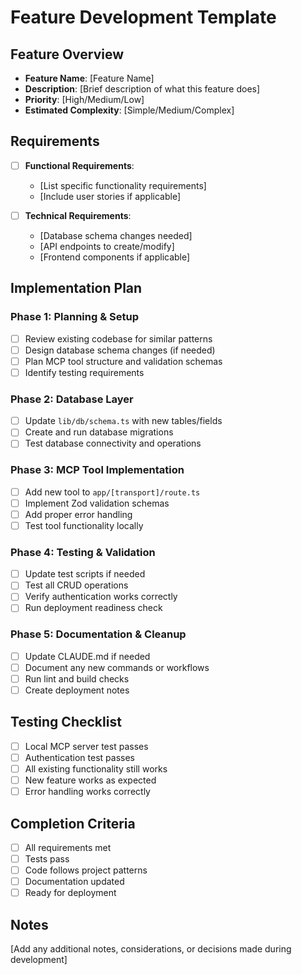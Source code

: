 # Feature Development Template

## Feature Overview
- **Feature Name**: [Feature Name]
- **Description**: [Brief description of what this feature does]
- **Priority**: [High/Medium/Low]
- **Estimated Complexity**: [Simple/Medium/Complex]

## Requirements
- [ ] **Functional Requirements**:
  - [List specific functionality requirements]
  - [Include user stories if applicable]

- [ ] **Technical Requirements**:
  - [Database schema changes needed]
  - [API endpoints to create/modify]
  - [Frontend components if applicable]

## Implementation Plan

### Phase 1: Planning & Setup
- [ ] Review existing codebase for similar patterns
- [ ] Design database schema changes (if needed)
- [ ] Plan MCP tool structure and validation schemas
- [ ] Identify testing requirements

### Phase 2: Database Layer
- [ ] Update `lib/db/schema.ts` with new tables/fields
- [ ] Create and run database migrations
- [ ] Test database connectivity and operations

### Phase 3: MCP Tool Implementation
- [ ] Add new tool to `app/[transport]/route.ts`
- [ ] Implement Zod validation schemas
- [ ] Add proper error handling
- [ ] Test tool functionality locally

### Phase 4: Testing & Validation
- [ ] Update test scripts if needed
- [ ] Test all CRUD operations
- [ ] Verify authentication works correctly
- [ ] Run deployment readiness check

### Phase 5: Documentation & Cleanup
- [ ] Update CLAUDE.md if needed
- [ ] Document any new commands or workflows
- [ ] Run lint and build checks
- [ ] Create deployment notes

## Testing Checklist
- [ ] Local MCP server test passes
- [ ] Authentication test passes
- [ ] All existing functionality still works
- [ ] New feature works as expected
- [ ] Error handling works correctly

## Completion Criteria
- [ ] All requirements met
- [ ] Tests pass
- [ ] Code follows project patterns
- [ ] Documentation updated
- [ ] Ready for deployment

## Notes
[Add any additional notes, considerations, or decisions made during development]